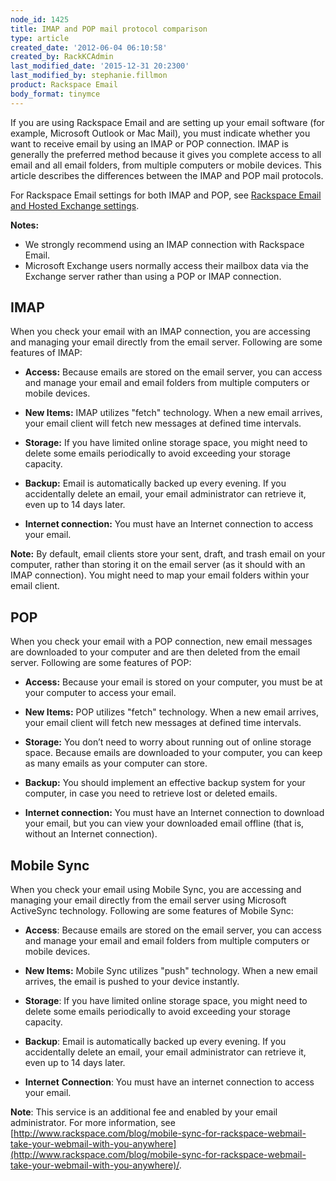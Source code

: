 ```yaml
---
node_id: 1425
title: IMAP and POP mail protocol comparison
type: article
created_date: '2012-06-04 06:10:58'
created_by: RackKCAdmin
last_modified_date: '2015-12-31 20:2300'
last_modified_by: stephanie.fillmon
product: Rackspace Email
body_format: tinymce
---
```


If you are using Rackspace Email and are setting up your email software
(for example, Microsoft Outlook or Mac Mail), you must indicate whether
you want to receive email by using an IMAP or POP connection. IMAP is
generally the preferred method because it gives you complete access to
all email and all email folders, from multiple computers or mobile
devices. This article describes the differences between the IMAP and POP
mail protocols.

For Rackspace Email settings for both IMAP and POP, see [Rackspace Email
and Hosted Exchange
settings](http://www.rackspace.com/knowledge_center/article/rackspace-email-and-hosted-exchange-settings).

**Notes:**

-   We strongly recommend using an IMAP connection with Rackspace Email.
-   Microsoft Exchange users normally access their mailbox data via the
    Exchange server rather than using a POP or IMAP connection.

IMAP
----

When you check your email with an IMAP connection, you are accessing and
managing your email directly from the email server. Following are
some features of IMAP:

-   **Access:** Because emails are stored on the email server, you can
    access and manage your email and email folders from multiple
    computers or mobile devices.

-   **New Items:** IMAP utilizes "fetch" technology. When a new email
    arrives, your email client will fetch new messages at defined time
    intervals.

-   **Storage:** If you have limited online storage space, you might
    need to delete some emails periodically to avoid exceeding your
    storage capacity.

-   **Backup:** Email is automatically backed up every evening. If you
    accidentally delete an email, your email administrator can retrieve
    it, even up to 14 days later.

-   **Internet connection:** You must have an Internet connection
    to access your email.

**Note:** By default, email clients store your sent, draft, and trash
email on your computer, rather than storing it on the email server (as
it should with an IMAP connection). You might need to map your email
folders within your email client.

POP
---

When you check your email with a POP connection, new email messages are
downloaded to your computer and are then deleted from the email
server. Following are some features of POP:

-   **Access:** Because your email is stored on your computer, you must
    be at your computer to access your email.

-   **New Items:** POP utilizes "fetch" technology. When a new email
    arrives, your email client will fetch new messages at defined time
    intervals.

-   **Storage:** You don&rsquo;t need to worry about running out of online
    storage space. Because emails are downloaded to your computer, you
    can keep as many emails as your computer can store.

-   **Backup:** You should implement an effective backup system for your
    computer, in case you need to retrieve lost or deleted emails.

-   **Internet connection:** You must have an Internet connection to
    download your email, but you can view your downloaded email offline
    (that is, without an Internet connection).

Mobile Sync
-----------

When you check your email using Mobile Sync, you are accessing and
managing your email directly from the email server using Microsoft
ActiveSync technology. Following are some features of Mobile Sync:

-   **Access**: Because emails are stored on the email server, you can
    access and manage your email and email folders from multiple
    computers or mobile devices.<br>
      
-   **New Items:** Mobile Sync utilizes "push" technology. When a new
    email arrives, the email is pushed to your device instantly.<br>
      
-   **Storage**: If you have limited online storage space, you might
    need to delete some emails periodically to avoid exceeding your
    storage capacity.<br>
      
-   **Backup**: Email is automatically backed up every evening. If you
    accidentally delete an email, your email administrator can retrieve
    it, even up to 14 days later.<br>
      
-   **Internet** **Connection**: You must have an internet connection to
    access your email. 

**Note**: This service is an additional fee and enabled by your email
administrator. For more information,
see [http://www.rackspace.com/blog/mobile-sync-for-rackspace-webmail-take-your-webmail-with-you-anywhere](http://www.rackspace.com/blog/mobile-sync-for-rackspace-webmail-take-your-webmail-with-you-anywhere)/. 

